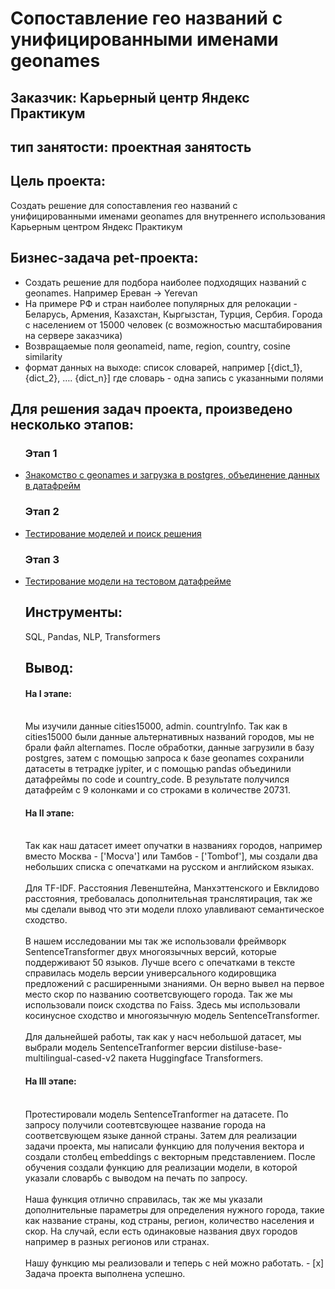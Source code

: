 # Сопоставление гео названий с унифицированными именами geonames
## Заказчик: Карьерный центр Яндекс Практикум
## тип занятости: проектная занятость

## Цель проекта:
Cоздать решение для сопоставления гео названий с унифицированными именами geonames для внутреннего использования Карьерным центром Яндекс Практикум
## Бизнес-задача pet-проекта:
- Создать решение для подбора наиболее подходящих названий с geonames. Например Ереван -> Yerevan
- На примере РФ и стран наиболее популярных для релокации - Беларусь, Армения, Казахстан, Кыргызстан, Турция, Сербия. Города с населением от 15000 человек (с возможностью масштабирования на сервере заказчика)
- Возвращаемые поля geonameid, name, region, country, cosine similarity
- формат данных на выходе: список словарей, например [{dict_1}, {dict_2}, …. {dict_n}] где словарь - одна запись с указанными полями

## Для решения задач проекта, произведено несколько этапов:
<ul><h3>Этап 1</h3>
<li><a href='https://github.com/pilgblog/project_work/blob/main/сопоставление%20гео%20названий%20с%20унифицированными%20именами%20geonames/work_postgres_geonames.ipynb'>Знакомство с geonames и загрузка в postgres, объединение данных в датафрейм</a></li>

 <h3>Этап 2</h3>
<li><a href='https://github.com/pilgblog/project_work/blob/main/сопоставление%20гео%20названий%20с%20унифицированными%20именами%20geonames/Finding_a_solution_geonames.ipynb'>Тестирование моделей и поиск решения</a></li>

<h3>Этап 3</h3>
<li><a href='https://github.com/pilgblog/project_work/blob/main/сопоставление%20гео%20названий%20с%20унифицированными%20именами%20geonames/test_my_model_geonames.ipynb'>Тестирование модели на тестовом датафрейме</a></li>

## Инструменты:
SQL, Pandas, NLP, Transformers

## Вывод:
#### На I этапе:
<br>Мы изучили данные cities15000, admin. countryInfo. Так как в cities15000 были данные альтернативных названий городов, мы не брали файл alternames. После обработки, данные загрузили в базу postgres, затем с помощью запроса к базе geonames сохранили датасеты в тетрадке jypiter, и с помощью pandas объединили датафреймы по code и country_code. В результате получился датафрейм с 9 колонками и со строками в количестве 20731.</br> 
#### На II этапе:
<br>Так как наш датасет имеет опучатки в названиях городов, например вместо Москва - ['Mocva'] или Тамбов - ['Tombof'], мы создали два небольших списка с опечатками на русском и английском языках.</br>
<br>Для TF-IDF. Расстояния Левенштейна, Манхэттенского и Евклидово расстояния, требовалась дополнительная транслятирация, так же мы сделали вывод что эти модели плохо улавливают семантическое сходство. </br>
 <br>В нашем исследовании мы так же использовали фреймворк SentenceTransformer двух многоязычных версий, которые поддерживают 50 языков. Лучше всего с опечатками в тексте справилась модель версии универсального кодировщика предложений с расширенными знаниями. Он верно вывел на первое место скор по названию соответсвующего города. 
 Так же мы использовали поиск сходства по Faiss. Здесь мы использовали косинусное сходство и многоязычную модель SentenceTransformer.</br>
 <br>Для дальнейшей работы, так как у насч небольшой датасет, мы выбрали модель SentenceTranformer версии distiluse-base-multilingual-cased-v2 пакета Huggingface Transformers.</br>
#### На III этапе:
<br>Протестировали модель SentenceTranformer на датасете. По запросу получили соотевтсвующее название города на соответсвующем языке данной страны. Затем для реализации задачи проекта, мы написали функцию для получения вектора и создали столбец embeddings с векторным представлением. После обучения создали функцию для реализации модели, в которой указали словарбь с выводом на печать по запросу.</br>
 <br>Наша функция отлично справилась, так же мы указали дополнительные параметры для определения нужного города, такие как название страны, код страны, регион, количество населения и скор. На случай, если есть одинаковые названия двух городов например в разных регионов или странах.</br>
 <br>Нашу функцию мы реализовали и теперь с ней можно работать. - [x] Задача проекта выполнена успешно.</br>

